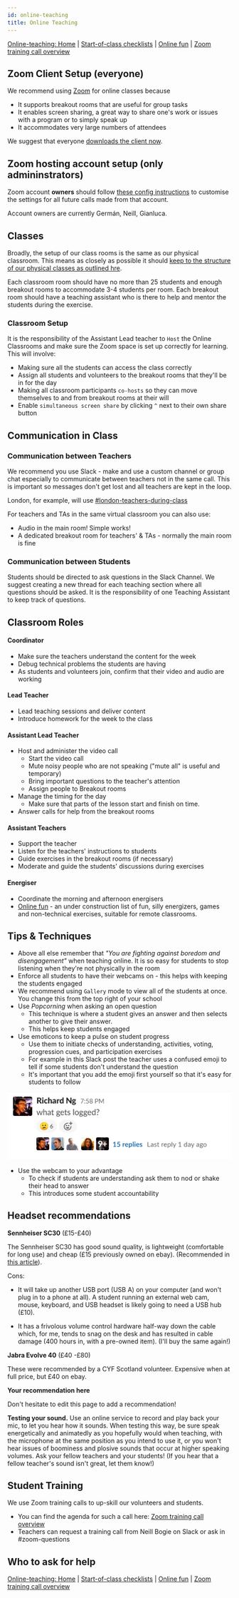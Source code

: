```yaml
---
id: online-teaching
title: Online Teaching
---
```


[Online-teaching: Home](online-teaching.md)
| [Start-of-class checklists](online-start-of-class-checklists.md)
| [Online fun](online-fun.md)
| [Zoom training call overview](zoom-training-call-overview.md)

## Zoom Client Setup (everyone)

We recommend using [Zoom](https://zoom.us) for online classes because

- It supports breakout rooms that are useful for group tasks
- It enables screen sharing, a great way to share one's work or issues with a program or to simply speak up
- It accommodates very large numbers of attendees

We suggest that everyone [downloads the client now](https://zoom.us/download).

## Zoom hosting account setup (only admininstrators)

Zoom account **owners** should follow [these config instructions](online-teaching-settings.md) to customise the settings for all future calls made from that account.  

Account owners are currently Germán, Neill, Gianluca.

## Classes

Broadly, the setup of our class rooms is the same as our physical classroom. This means as closely as possible it should [keep to the structure of our physical classes as outlined hre](https://docs.codeyourfuture.io/volunteers/running-a-class).

Each classroom room should have no more than 25 students and enough breakout rooms to accommodate 3-4 students per room. Each breakout room should have a teaching assistant who is there to help and mentor the students during the exercise.

### Classroom Setup

It is the responsibility of the Assistant Lead teacher to `Host` the Online Classrooms and make sure the Zoom space is set up correctly for learning. This will involve:

- Making sure all the students can access the class correctly
- Assign all students and volunteers to the breakout rooms that they'll be in for the day
- Making all classroom participants `co-hosts` so they can move themselves to and from breakout rooms at their will
- Enable `simultaneous screen share` by clicking `^` next to their own share button

## Communication in Class

### Communication between Teachers

We recommend you use Slack - make and use a custom channel or group chat especially to communicate between teachers not in the same call. This is important so messages don't get lost and all teachers are kept in the loop.

London, for example, will use [#london-teachers-during-class](https://app.slack.com/client/T2H71EFLK/C0109KRLYTS/thread/C010D1C41K2-1584699383.012200)

For teachers and TAs in the same virtual classroom you can also use:

- Audio in the main room! Simple works!
- A dedicated breakout room for teachers' & TAs - normally the main room is fine

### Communication between Students

Students should be directed to ask questions in the Slack Channel. We suggest creating a new thread for each teaching section where all questions should be asked. It is the responsibility of one Teaching Assistant to keep track of questions.

## Classroom Roles

#### Coordinator

- Make sure the teachers understand the content for the week
- Debug technical problems the students are having
- As students and volunteers join, confirm that their video and audio are working

#### Lead Teacher

- Lead teaching sessions and deliver content
- Introduce homework for the week to the class

#### Assistant Lead Teacher

- Host and administer the video call
  - Start the video call
  - Mute noisy people who are not speaking ("mute all" is useful and temporary)
  - Bring important questions to the teacher's attention
  - Assign people to Breakout rooms
- Manage the timing for the day
  - Make sure that parts of the lesson start and finish on time.
- Answer calls for help from the breakout rooms

#### Assistant Teachers

- Support the teacher
- Listen for the teachers' instructions to students
- Guide exercises in the breakout rooms (if necessary)
- Moderate and guide the students' discussions during exercises

#### Energiser

- Coordinate the morning and afternoon energisers
- [Online fun](online-fun.md) - an under construction list of fun, silly energizers, games and non-technical exercises, suitable for remote classrooms.


## Tips & Techniques

- Above all else remember that _"You are fighting against boredom and disengagement"_ when teaching online. It is so easy for students to stop listening when they're not physically in the room
- Enforce all students to have their webcams on - this helps with keeping the students engaged
- We recommend using `Gallery` mode to view all of the students at once. You change this from the top right of your school
- Use _Popcorning_ when asking an open question
  - This technique is where a student gives an answer and then selects another to give their answer.
  - This helps keep students engaged
- Use emoticons to keep a pulse on student progress
  - Use them to initiate checks of understanding, activities, voting, progression cues, and participation exercises
  - For example in this Slack post the teacher uses a confused emoji to tell if some students don't understand the question
  - It's important that you add the emoji first yourself so that it's easy for students to follow

![image-20200320142026383](../assets/online-teaching/image-20200320142026383.png)

- Use the webcam to your advantage
  - To check if students are understanding ask them to nod or shake their head to answer
  - This introduces some student accountability

## Headset recommendations

**Sennheiser SC30** (£15-£40)

The Sennheiser SC30 has good sound quality, is lightweight (comfortable for long use) and cheap (£15 previously owned on ebay).  (Recommended in [this article](https://ma.tt/2020/03/dont-mute-get-a-better-headset/)).

Cons: 

* It will take up another USB port (USB A) on your computer (and won't plug in to a phone at all).  A student running an external web cam, mouse, keyboard, and USB headset is likely going to need a USB hub (£10).

* It has a frivolous volume control hardware half-way down the cable which, for me, tends to snag on the desk and has resulted in cable damage (400 hours in, with a pre-owned item). (I'll buy the same again!)

**Jabra Evolve 40** (£40 -£80)

These were recommended by a CYF Scotland volunteer.  Expensive when at full price, but £40 on ebay.

**Your recommendation here**

Don't hesitate to edit this page to add a recommendation!

**Testing your sound.**
Use an online service to record and play back your mic, to let you hear how it sounds.  When testing this way, be sure speak energetically and animatedly as you hopefully would when teaching, with the microphone at the same position as you intend to use it, or you won't hear issues of boominess and plosive sounds that occur at higher speaking volumes.  Ask your fellow teachers and your students!
(If you hear that a fellow teacher's sound isn't great, let them know!)


## Student Training

We use Zoom training calls to up-skill our volunteers and students. 
* You can find the agenda for such a call here: [Zoom training call overview](zoom-training-call-overview.md)
* Teachers can request a training call from Neill Bogie on Slack or ask in #zoom-questions

## Who to ask for help

[Online-teaching: Home](online-teaching.md)
| [Start-of-class checklists](online-start-of-class-checklists.md)
| [Online fun](online-fun.md)
| [Zoom training call overview](zoom-training-call-overview.md)
